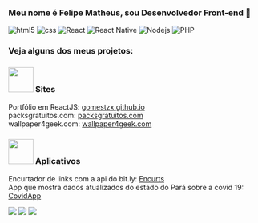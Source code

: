 ### Meu nome é Felipe Matheus, sou Desenvolvedor Front-end :wave:

<div style="display: inline_block">
  <img alt="html5" src="https://img.shields.io/badge/HTML5-E34F26?style=for-the-badge&logo=html5&logoColor=white" />
  <img alt="css" src="https://img.shields.io/badge/CSS3-1572B6?style=for-the-badge&logo=css3&logoColor=white" />
   <img alt="React" src="https://img.shields.io/badge/React-20232A?style=for-the-badge&logo=react&logoColor=61DAFB" />
   <img alt="React Native" src="https://img.shields.io/badge/React_Native-20232A?style=for-the-badge&logo=react&logoColor=61DAFB" />
  <img alt="Nodejs" src="https://img.shields.io/badge/Node.js-43853D?style=for-the-badge&logo=node.js&logoColor=white" />
  <img alt="PHP" src="https://img.shields.io/badge/PHP-777BB4?style=for-the-badge&logo=php&logoColor=white" />
  
  
</div>

<h3> Veja alguns dos meus projetos: </h3>

### <img src="https://media.giphy.com/media/Vf3ZKdillTMOOaOho0/giphy.gif" width="50"> Sites

 Portfólio em ReactJS: <a href="https://gomestzx.github.io/"> gomestzx.github.io </a> <br>
 packsgratuitos.com: <a href="https://packsgratuitos.com"> packsgratuitos.com </a> <br>
 wallpaper4geek.com: <a href="https://wallpaper4geek.com">wallpaper4geek.com</a> <br>
 
 ### <img src="https://media.giphy.com/media/4yAGJLPdbpNDgKisFH/giphy.gif" width="50"> Aplicativos

 
 Encurtador de links com a api do bit.ly: <a href="https://github.com/gomestzx/encurts"> Encurts  </a> <br>
 App que mostra dados atualizados do estado do Pará sobre a covid 19: <a href="https://glassmorphism-css.vercel.app/"> CovidApp </a>


<div> 
  <a href="https://instagram.com/gomestzx" target="_blank"><img src="https://img.shields.io/badge/-Instagram-%23E4405F?style=for-the-badge&logo=instagram&logoColor=white" target="_blank"></a>
  <a href = "mailto:felipematheusdev@gmail.com"><img src="https://img.shields.io/badge/-Gmail-%23333?style=for-the-badge&logo=gmail&logoColor=white" target="_blank"></a>
  <a href="https://br.linkedin.com/in/gomestzx" target="_blank"><img src="https://img.shields.io/badge/-LinkedIn-%230077B5?style=for-the-badge&logo=linkedin&logoColor=white" target="_blank"></a> 
 
 
</div>

